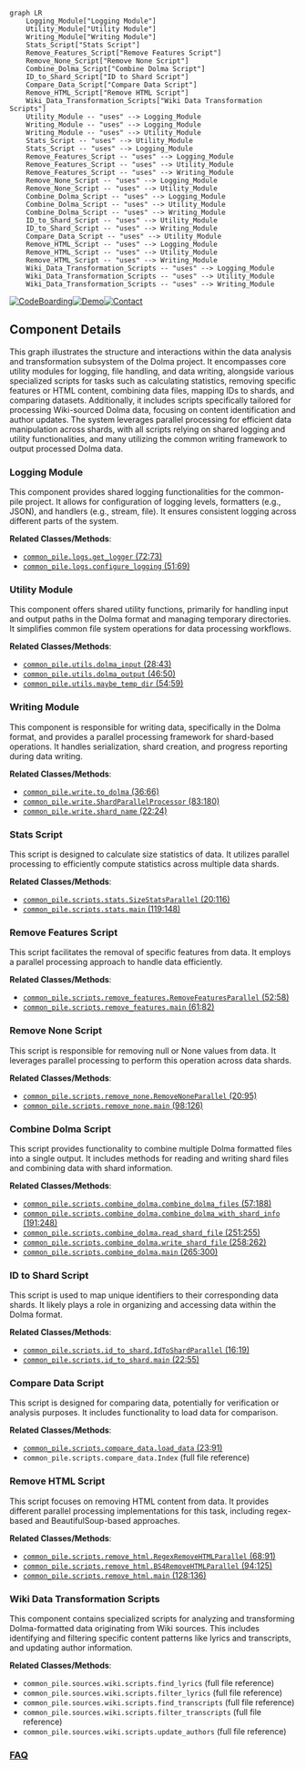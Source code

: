 ```mermaid
graph LR
    Logging_Module["Logging Module"]
    Utility_Module["Utility Module"]
    Writing_Module["Writing Module"]
    Stats_Script["Stats Script"]
    Remove_Features_Script["Remove Features Script"]
    Remove_None_Script["Remove None Script"]
    Combine_Dolma_Script["Combine Dolma Script"]
    ID_to_Shard_Script["ID to Shard Script"]
    Compare_Data_Script["Compare Data Script"]
    Remove_HTML_Script["Remove HTML Script"]
    Wiki_Data_Transformation_Scripts["Wiki Data Transformation Scripts"]
    Utility_Module -- "uses" --> Logging_Module
    Writing_Module -- "uses" --> Logging_Module
    Writing_Module -- "uses" --> Utility_Module
    Stats_Script -- "uses" --> Utility_Module
    Stats_Script -- "uses" --> Logging_Module
    Remove_Features_Script -- "uses" --> Logging_Module
    Remove_Features_Script -- "uses" --> Utility_Module
    Remove_Features_Script -- "uses" --> Writing_Module
    Remove_None_Script -- "uses" --> Logging_Module
    Remove_None_Script -- "uses" --> Utility_Module
    Combine_Dolma_Script -- "uses" --> Logging_Module
    Combine_Dolma_Script -- "uses" --> Utility_Module
    Combine_Dolma_Script -- "uses" --> Writing_Module
    ID_to_Shard_Script -- "uses" --> Utility_Module
    ID_to_Shard_Script -- "uses" --> Writing_Module
    Compare_Data_Script -- "uses" --> Utility_Module
    Remove_HTML_Script -- "uses" --> Logging_Module
    Remove_HTML_Script -- "uses" --> Utility_Module
    Remove_HTML_Script -- "uses" --> Writing_Module
    Wiki_Data_Transformation_Scripts -- "uses" --> Logging_Module
    Wiki_Data_Transformation_Scripts -- "uses" --> Utility_Module
    Wiki_Data_Transformation_Scripts -- "uses" --> Writing_Module
```
[![CodeBoarding](https://img.shields.io/badge/Generated%20by-CodeBoarding-9cf?style=flat-square)](https://github.com/CodeBoarding/CodeBoarding)[![Demo](https://img.shields.io/badge/Try%20our-Demo-blue?style=flat-square)](https://www.codeboarding.org/demo)[![Contact](https://img.shields.io/badge/Contact%20us%20-%20contact@codeboarding.org-lightgrey?style=flat-square)](mailto:contact@codeboarding.org)

## Component Details

This graph illustrates the structure and interactions within the data analysis and transformation subsystem of the Dolma project. It encompasses core utility modules for logging, file handling, and data writing, alongside various specialized scripts for tasks such as calculating statistics, removing specific features or HTML content, combining data files, mapping IDs to shards, and comparing datasets. Additionally, it includes scripts specifically tailored for processing Wiki-sourced Dolma data, focusing on content identification and author updates. The system leverages parallel processing for efficient data manipulation across shards, with all scripts relying on shared logging and utility functionalities, and many utilizing the common writing framework to output processed Dolma data.

### Logging Module
This component provides shared logging functionalities for the common-pile project. It allows for configuration of logging levels, formatters (e.g., JSON), and handlers (e.g., stream, file). It ensures consistent logging across different parts of the system.


**Related Classes/Methods**:

- <a href="https://github.com/r-three/common-pile/blob/master/common_pile/logs.py#L72-L73" target="_blank" rel="noopener noreferrer">`common_pile.logs.get_logger` (72:73)</a>
- <a href="https://github.com/r-three/common-pile/blob/master/common_pile/logs.py#L51-L69" target="_blank" rel="noopener noreferrer">`common_pile.logs.configure_logging` (51:69)</a>


### Utility Module
This component offers shared utility functions, primarily for handling input and output paths in the Dolma format and managing temporary directories. It simplifies common file system operations for data processing workflows.


**Related Classes/Methods**:

- <a href="https://github.com/r-three/common-pile/blob/master/common_pile/utils.py#L28-L43" target="_blank" rel="noopener noreferrer">`common_pile.utils.dolma_input` (28:43)</a>
- <a href="https://github.com/r-three/common-pile/blob/master/common_pile/utils.py#L46-L50" target="_blank" rel="noopener noreferrer">`common_pile.utils.dolma_output` (46:50)</a>
- <a href="https://github.com/r-three/common-pile/blob/master/common_pile/utils.py#L54-L59" target="_blank" rel="noopener noreferrer">`common_pile.utils.maybe_temp_dir` (54:59)</a>


### Writing Module
This component is responsible for writing data, specifically in the Dolma format, and provides a parallel processing framework for shard-based operations. It handles serialization, shard creation, and progress reporting during data writing.


**Related Classes/Methods**:

- <a href="https://github.com/r-three/common-pile/blob/master/common_pile/write.py#L36-L66" target="_blank" rel="noopener noreferrer">`common_pile.write.to_dolma` (36:66)</a>
- <a href="https://github.com/r-three/common-pile/blob/master/common_pile/write.py#L83-L180" target="_blank" rel="noopener noreferrer">`common_pile.write.ShardParallelProcessor` (83:180)</a>
- <a href="https://github.com/r-three/common-pile/blob/master/common_pile/write.py#L22-L24" target="_blank" rel="noopener noreferrer">`common_pile.write.shard_name` (22:24)</a>


### Stats Script
This script is designed to calculate size statistics of data. It utilizes parallel processing to efficiently compute statistics across multiple data shards.


**Related Classes/Methods**:

- <a href="https://github.com/r-three/common-pile/blob/master/common_pile/scripts/stats.py#L20-L116" target="_blank" rel="noopener noreferrer">`common_pile.scripts.stats.SizeStatsParallel` (20:116)</a>
- <a href="https://github.com/r-three/common-pile/blob/master/common_pile/scripts/stats.py#L119-L148" target="_blank" rel="noopener noreferrer">`common_pile.scripts.stats.main` (119:148)</a>


### Remove Features Script
This script facilitates the removal of specific features from data. It employs a parallel processing approach to handle data efficiently.


**Related Classes/Methods**:

- <a href="https://github.com/r-three/common-pile/blob/master/common_pile/scripts/remove_features.py#L52-L58" target="_blank" rel="noopener noreferrer">`common_pile.scripts.remove_features.RemoveFeaturesParallel` (52:58)</a>
- <a href="https://github.com/r-three/common-pile/blob/master/common_pile/scripts/remove_features.py#L61-L82" target="_blank" rel="noopener noreferrer">`common_pile.scripts.remove_features.main` (61:82)</a>


### Remove None Script
This script is responsible for removing null or None values from data. It leverages parallel processing to perform this operation across data shards.


**Related Classes/Methods**:

- <a href="https://github.com/r-three/common-pile/blob/master/common_pile/scripts/remove_none.py#L20-L95" target="_blank" rel="noopener noreferrer">`common_pile.scripts.remove_none.RemoveNoneParallel` (20:95)</a>
- <a href="https://github.com/r-three/common-pile/blob/master/common_pile/scripts/remove_none.py#L98-L126" target="_blank" rel="noopener noreferrer">`common_pile.scripts.remove_none.main` (98:126)</a>


### Combine Dolma Script
This script provides functionality to combine multiple Dolma formatted files into a single output. It includes methods for reading and writing shard files and combining data with shard information.


**Related Classes/Methods**:

- <a href="https://github.com/r-three/common-pile/blob/master/common_pile/scripts/combine_dolma.py#L57-L188" target="_blank" rel="noopener noreferrer">`common_pile.scripts.combine_dolma.combine_dolma_files` (57:188)</a>
- <a href="https://github.com/r-three/common-pile/blob/master/common_pile/scripts/combine_dolma.py#L191-L248" target="_blank" rel="noopener noreferrer">`common_pile.scripts.combine_dolma.combine_dolma_with_shard_info` (191:248)</a>
- <a href="https://github.com/r-three/common-pile/blob/master/common_pile/scripts/combine_dolma.py#L251-L255" target="_blank" rel="noopener noreferrer">`common_pile.scripts.combine_dolma.read_shard_file` (251:255)</a>
- <a href="https://github.com/r-three/common-pile/blob/master/common_pile/scripts/combine_dolma.py#L258-L262" target="_blank" rel="noopener noreferrer">`common_pile.scripts.combine_dolma.write_shard_file` (258:262)</a>
- <a href="https://github.com/r-three/common-pile/blob/master/common_pile/scripts/combine_dolma.py#L265-L300" target="_blank" rel="noopener noreferrer">`common_pile.scripts.combine_dolma.main` (265:300)</a>


### ID to Shard Script
This script is used to map unique identifiers to their corresponding data shards. It likely plays a role in organizing and accessing data within the Dolma format.


**Related Classes/Methods**:

- <a href="https://github.com/r-three/common-pile/blob/master/common_pile/scripts/id_to_shard.py#L16-L19" target="_blank" rel="noopener noreferrer">`common_pile.scripts.id_to_shard.IdToShardParallel` (16:19)</a>
- <a href="https://github.com/r-three/common-pile/blob/master/common_pile/scripts/id_to_shard.py#L22-L55" target="_blank" rel="noopener noreferrer">`common_pile.scripts.id_to_shard.main` (22:55)</a>


### Compare Data Script
This script is designed for comparing data, potentially for verification or analysis purposes. It includes functionality to load data for comparison.


**Related Classes/Methods**:

- <a href="https://github.com/r-three/common-pile/blob/master/common_pile/scripts/compare_data.py#L23-L91" target="_blank" rel="noopener noreferrer">`common_pile.scripts.compare_data.load_data` (23:91)</a>
- `common_pile.scripts.compare_data.Index` (full file reference)


### Remove HTML Script
This script focuses on removing HTML content from data. It provides different parallel processing implementations for this task, including regex-based and BeautifulSoup-based approaches.


**Related Classes/Methods**:

- <a href="https://github.com/r-three/common-pile/blob/master/common_pile/scripts/remove_html.py#L68-L91" target="_blank" rel="noopener noreferrer">`common_pile.scripts.remove_html.RegexRemoveHTMLParallel` (68:91)</a>
- <a href="https://github.com/r-three/common-pile/blob/master/common_pile/scripts/remove_html.py#L94-L125" target="_blank" rel="noopener noreferrer">`common_pile.scripts.remove_html.BS4RemoveHTMLParallel` (94:125)</a>
- <a href="https://github.com/r-three/common-pile/blob/master/common_pile/scripts/remove_html.py#L128-L136" target="_blank" rel="noopener noreferrer">`common_pile.scripts.remove_html.main` (128:136)</a>


### Wiki Data Transformation Scripts
This component contains specialized scripts for analyzing and transforming Dolma-formatted data originating from Wiki sources. This includes identifying and filtering specific content patterns like lyrics and transcripts, and updating author information.


**Related Classes/Methods**:

- `common_pile.sources.wiki.scripts.find_lyrics` (full file reference)
- `common_pile.sources.wiki.scripts.filter_lyrics` (full file reference)
- `common_pile.sources.wiki.scripts.find_transcripts` (full file reference)
- `common_pile.sources.wiki.scripts.filter_transcripts` (full file reference)
- `common_pile.sources.wiki.scripts.update_authors` (full file reference)




### [FAQ](https://github.com/CodeBoarding/GeneratedOnBoardings/tree/main?tab=readme-ov-file#faq)
